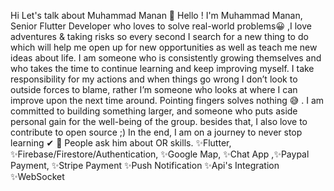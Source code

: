 Hi Let's talk about Muhammad Manan 👋 Hello ! I'm Muhammad Manan, Senior Flutter Developer who loves to solve real-world problems😀 ,I love adventures & taking risks so every second I search for a new thing to do which will help me open up for new opportunities as well as teach me new ideas about life. I am someone who is consistently growing themselves and who takes the time to continue learning and keep improving myself. I take responsibility for my actions and when things go wrong I don’t look to outside forces to blame, rather I’m someone who looks at where I can improve upon the next time around. Pointing fingers solves nothing 😅 . I am committed to building something larger, and someone who puts aside personal gain for the well-being of the group. besides that, I also love to contribute to open source ;) In the end, I am on a journey to never stop learning ✔ 💬 People ask him about OR skills. ✨Flutter, ✨Firebase/Firestore/Authentication, ✨Google Map, ✨Chat App ,✨Paypal Payment, ✨Stripe Payment ✨Push Notification ✨Api's Integration ✨WebSocket
